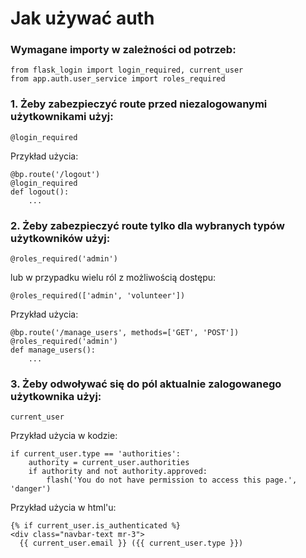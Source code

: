 # Jak używać auth
### Wymagane importy w zależności od potrzeb:
```
from flask_login import login_required, current_user
from app.auth.user_service import roles_required
```
### 1. Żeby zabezpieczyć route przed niezalogowanymi użytkownikami użyj: 
```
@login_required
```
Przykład użycia:
```
@bp.route('/logout')
@login_required
def logout():
    ...
```
### 2. Żeby zabezpieczyć route tylko dla wybranych typów użytkowników użyj:
```
@roles_required('admin')
```
lub w przypadku wielu ról z możliwością dostępu:
```
@roles_required(['admin', 'volunteer']) 
```
Przykład użycia:
```
@bp.route('/manage_users', methods=['GET', 'POST'])
@roles_required('admin')
def manage_users():
    ...
```
### 3. Żeby odwoływać się do pól aktualnie zalogowanego użytkownika użyj:
```
current_user
```
Przykład użycia w kodzie:
```
if current_user.type == 'authorities':
    authority = current_user.authorities
    if authority and not authority.approved:
        flash('You do not have permission to access this page.', 'danger')
```
Przykład użycia w html'u:
```
{% if current_user.is_authenticated %}
<div class="navbar-text mr-3">
  {{ current_user.email }} ({{ current_user.type }})
```
